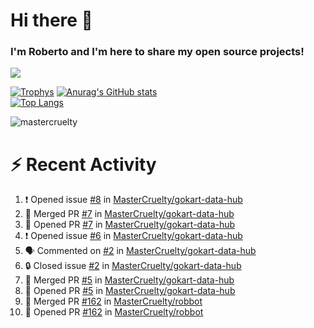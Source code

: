 # Hi there 👋
### I'm Roberto and I'm here to share my open source projects!

<img src="https://komarev.com/ghpvc/?username=mastercruelty&label=Profile views&color=0e75b6"><br>

[![Trophys](https://github-profile-trophy.vercel.app/?username=mastercruelty)](https://github.com/ryo-ma/github-profile-trophy)
[![Anurag's GitHub stats](https://github-readme-stats.vercel.app/api?username=mastercruelty&show_icons=true&theme=tokyonight)](https://github.com/anuraghazra/github-readme-stats)<br>
[![Top Langs](https://github-readme-stats.vercel.app/api/top-langs/?username=mastercruelty&langs_count=10&hide=jupyter%20notebook&exclude_repo=Alarm-project&layout=compact&theme=tokyonight)](https://github.com/anuraghazra/github-readme-stats)
<p><img align="center" src="https://github-readme-streak-stats.herokuapp.com/?user=mastercruelty&" alt="mastercruelty" /></p>

# :zap: Recent Activity
<!--START_SECTION:activity-->
1. ❗ Opened issue [#8](https://github.com/MasterCruelty/gokart-data-hub/issues/8) in [MasterCruelty/gokart-data-hub](https://github.com/MasterCruelty/gokart-data-hub)
2. 🎉 Merged PR [#7](https://github.com/MasterCruelty/gokart-data-hub/pull/7) in [MasterCruelty/gokart-data-hub](https://github.com/MasterCruelty/gokart-data-hub)
3. 💪 Opened PR [#7](https://github.com/MasterCruelty/gokart-data-hub/pull/7) in [MasterCruelty/gokart-data-hub](https://github.com/MasterCruelty/gokart-data-hub)
4. ❗ Opened issue [#6](https://github.com/MasterCruelty/gokart-data-hub/issues/6) in [MasterCruelty/gokart-data-hub](https://github.com/MasterCruelty/gokart-data-hub)
5. 🗣 Commented on [#2](https://github.com/MasterCruelty/gokart-data-hub/issues/2#issuecomment-1962759659) in [MasterCruelty/gokart-data-hub](https://github.com/MasterCruelty/gokart-data-hub)
6. 🔒 Closed issue [#2](https://github.com/MasterCruelty/gokart-data-hub/issues/2) in [MasterCruelty/gokart-data-hub](https://github.com/MasterCruelty/gokart-data-hub)
7. 🎉 Merged PR [#5](https://github.com/MasterCruelty/gokart-data-hub/pull/5) in [MasterCruelty/gokart-data-hub](https://github.com/MasterCruelty/gokart-data-hub)
8. 💪 Opened PR [#5](https://github.com/MasterCruelty/gokart-data-hub/pull/5) in [MasterCruelty/gokart-data-hub](https://github.com/MasterCruelty/gokart-data-hub)
9. 🎉 Merged PR [#162](https://github.com/MasterCruelty/robbot/pull/162) in [MasterCruelty/robbot](https://github.com/MasterCruelty/robbot)
10. 💪 Opened PR [#162](https://github.com/MasterCruelty/robbot/pull/162) in [MasterCruelty/robbot](https://github.com/MasterCruelty/robbot)
<!--END_SECTION:activity-->
